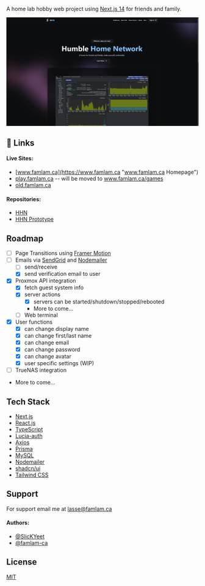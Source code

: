 A home lab hobby web project using [Next.js 14](https://nextjs.org "Next JS") for friends and family.

![App Screenshot](/public/HHN.png)

## 🔗 Links

#### Live Sites:

- [www.famlam.ca](https://www.famlam.ca "www.famlam.ca Homepage")
- [play.famlam.ca](https://play.famlam.ca "play.famlam.ca Homepage") -- will be moved to www.famlam.ca/games
- [old.famlam.ca](https://old.famlam.ca "old.famlam.ca Homepage")

#### Repositories:

- [HHN](https://github.com/famlam-ca/HHN "HHN Github Repo")
- [HHN Prototype](https://github.com/famlam-ca/HHN-Prototype "old.famlam.ca Github Repo")

## Roadmap

- [ ] Page Transitions using [Framer Motion](https://www.framer.com/motion/ "Framer Motion")
- [ ] Emails via [SendGrid](https://login.sendgrid.com/ "SendGrid") and [Nodemailer](https://www.nodemailer.com/ "Nodemailer")
  - [ ] send/receive
  - [x] send verification email to user
- [x] Proxmox API integration
  - [x] fetch guest system info
  - [x] server actions
    - [x] servers can be started/shutdown/stopped/rebooted
    - More to come...
  - [ ] Web terminal
- [x] User functions
  - [x] can change display name
  - [x] can change first/last name
  - [x] can change email
  - [x] can change password
  - [x] can change avatar
  - [x] user specific settings (WIP)
- [ ] TrueNAS integration

- More to come...

## Tech Stack

- [Next.js](https://nextjs.org "Next JS")
- [React.js](https://react.dev "React JS")
- [TypeScript](https://www.typescriptlang.org/ "TypeScript")
- [Lucia-auth](https://lucia-auth.com/ "Lucia-auth")
- [Axios](https://axios-http.com/ "Axios")
- [Prisma](https://prisma.io "Prisma")
- [MySQL](https://www.mysql.com/ "MySQL")
- [Nodemailer](https://www.nodemailer.com/ "Nodemailer")
- [shadcn/ui](https://ui.shadcn.com/ "shadcn/ui")
- [Tailwind CSS](https://tailwindcss.com "Tailwind CSS")

## Support

For support email me at lasse@famlam.ca

#### Authors:

- [@SlicKYeet](https://github.com/SlickYeet)
- [@famlam-ca](https://github.com/famlam-ca)

## License

[MIT](https://github.com/famlam-ca/HHN/blob/master/LICENSE.md)
